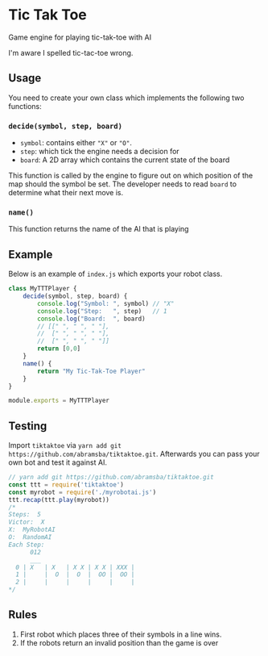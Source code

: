 
# Tic Tak Toe

Game engine for playing tic-tak-toe with AI 

I'm aware I spelled tic-tac-toe wrong. 

## Usage

You need to create your own class which implements the following two functions:

### `decide(symbol, step, board)`

* `symbol`: contains either `"X"` or `"O"`.
* `step`: which tick the engine needs a decision for
* `board`: A 2D array which contains the current state of the board

This function is called by the engine to figure out on which position of the map should the symbol be set. The developer needs to read `board` to determine what their next move is. 

### `name()`

This function returns the name of the AI that is playing

## Example

Below is an example of `index.js` which exports your robot class.

```js
class MyTTTPlayer {
    decide(symbol, step, board) {
        console.log("Symbol: ", symbol) // "X"
        console.log("Step:   ", step)   // 1
        console.log("Board:  ", board) 
        // [[" ", " ", " "],
        //  [" ", " ", " "],
        //  [" ", " ", " "]]
        return [0,0]
    }
    name() {
        return "My Tic-Tak-Toe Player"
    }
}

module.exports = MyTTTPlayer
```

## Testing

Import `tiktaktoe` via `yarn add git https://github.com/abramsba/tiktaktoe.git`. Afterwards you can pass your own bot and test it against AI. 

```js
// yarn add git https://github.com/abramsba/tiktaktoe.git
const ttt = require('tiktaktoe')
const myrobot = require('./myrobotai.js')
ttt.recap(ttt.play(myrobot))
/*
Steps:  5
Victor:  X
X:  MyRobotAI
O:  RandomAI
Each Step:
      012
      ___
  0 | X   | X   | X X | X X | XXX |
  1 |     |  O  |  O  |  OO |  OO |
  2 |     |     |     |     |     |
*/
```

## Rules

1. First robot which places three of their symbols in a line wins.
2. If the robots return an invalid position than the game is over


